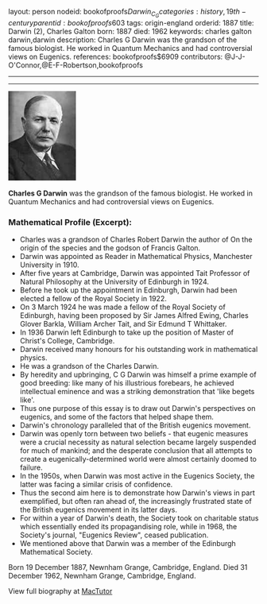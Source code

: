 layout: person
nodeid: bookofproofs$Darwin_C_G
categories: history,19th-century
parentid: bookofproofs$603
tags: origin-england
orderid: 1887
title: Darwin (2), Charles Galton
born: 1887
died: 1962
keywords: charles galton darwin,darwin
description: Charles G Darwin was the grandson of the famous biologist. He worked in Quantum Mechanics and had controversial views on Eugenics.
references: bookofproofs$6909
contributors: @J-J-O'Connor,@E-F-Robertson,bookofproofs

---



---

![Darwin_C_G.jpg](https://github.com/bookofproofs/bookofproofs.github.io/blob/main/_sources/_assets/images/portraits/Darwin_C_G.jpg?raw=true)

**Charles G Darwin** was the grandson of the famous biologist. He worked in Quantum Mechanics and had controversial views on Eugenics.

### Mathematical Profile (Excerpt):
* Charles was a grandson of Charles Robert Darwin the author of On the origin of the species and the godson of Francis Galton.
* Darwin was appointed as Reader in Mathematical Physics, Manchester University in 1910.
* After five years at Cambridge, Darwin was appointed Tait Professor of Natural Philosophy at the University of Edinburgh in 1924.
* Before he took up the appointment in Edinburgh, Darwin had been elected a fellow of the Royal Society in 1922.
* On 3 March 1924 he was made a fellow of the Royal Society of Edinburgh, having been proposed by Sir James Alfred Ewing, Charles Glover Barkla, William Archer Tait, and Sir Edmund T Whittaker.
* In 1936 Darwin left Edinburgh to take up the position of Master of Christ's College, Cambridge.
* Darwin received many honours for his outstanding work in mathematical physics.
* He was a grandson of the Charles Darwin.
* By heredity and upbringing, C G Darwin was himself a prime example of good breeding: like many of his illustrious forebears, he achieved intellectual eminence and was a striking demonstration that 'like begets like'.
* Thus one purpose of this essay is to draw out Darwin's perspectives on eugenics, and some of the factors that helped shape them.
* Darwin's chronology paralleled that of the British eugenics movement.
* Darwin was openly torn between two beliefs - that eugenic measures were a crucial necessity as natural selection became largely suspended for much of mankind; and the desperate conclusion that all attempts to create a eugenically-determined world were almost certainly doomed to failure.
* In the 1950s, when Darwin was most active in the Eugenics Society, the latter was facing a similar crisis of confidence.
* Thus the second aim here is to demonstrate how Darwin's views in part exemplified, but often ran ahead of, the increasingly frustrated state of the British eugenics movement in its latter days.
* For within a year of Darwin's death, the Society took on charitable status which essentially ended its propagandising role, while in 1968, the Society's journal, "Eugenics Review", ceased publication.
* We mentioned above that Darwin was a member of the Edinburgh Mathematical Society.

Born 19 December 1887, Newnham Grange, Cambridge, England. Died 31 December 1962, Newnham Grange, Cambridge, England.

View full biography at [MacTutor](https://mathshistory.st-andrews.ac.uk/Biographies/Darwin_C_G/)
